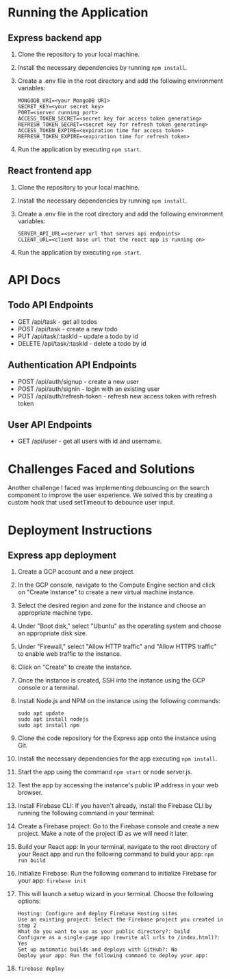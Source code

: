 # Running the Application
## Express backend app
1. Clone the repository to your local machine.
2. Install the necessary dependencies by running `npm install`.
3. Create a .env file in the root directory and add the following environment variables:

    ```
    MONGODB_URI=<your MongoDB URI>
    SECRET_KEY=<your secret key>
    PORT=<server running port>
    ACCESS_TOKEN_SECRET=<secret key for access token generating>
    REFRESH_TOKEN_SECRET=<secret key for refresh token generating>
    ACCESS_TOKEN_EXPIRE=<expiration time for access token>
    REFRESH_TOKEN_EXPIRE=<expiration time for refresh token>
    ```
4. Run the application by executing `npm start`.

## React frontend app
1. Clone the repository to your local machine.
2. Install the necessary dependencies by running `npm install`.
3. Create a .env file in the root directory and add the following environment variables:

    ```
    SERVER_API_URL=<server url that serves api endpoints>
    CLIENT_URL=<client base url that the react app is running on>
    ```
4. Run the application by executing `npm start`.


# API Docs
## Todo API Endpoints
- GET /api/task - get all todos
- POST /api/task - create a new todo
- PUT /api/task/:taskId - update a todo by id
- DELETE /api/task/:taskId - delete a todo by id
## Authentication API Endpoints
- POST /api/auth/signup - create a new user
- POST /api/auth/signin - login with an existing user
- POST /api/auth/refresh-token - refresh new access token with refresh token
## User API Endpoints
- GET /api/user - get all users with id and username.

# Challenges Faced and Solutions
Another challenge I faced was implementing debouncing on the search component to improve the user experience. We solved this by creating a custom hook that used setTimeout to debounce user input.

# Deployment Instructions
## Express app deployment
1. Create a GCP account and a new project.
2. In the GCP console, navigate to the Compute Engine section and click on "Create Instance" to create a new virtual machine instance.
3. Select the desired region and zone for the instance and choose an appropriate machine type.
4. Under "Boot disk," select "Ubuntu" as the operating system and choose an appropriate disk size.
5. Under "Firewall," select "Allow HTTP traffic" and "Allow HTTPS traffic" to enable web traffic to the instance.
6. Click on "Create" to create the instance.
7. Once the instance is created, SSH into the instance using the GCP console or a terminal.
8. Install Node.js and NPM on the instance using the following commands:
 
    ```
    sudo apt update
    sudo apt install nodejs
    sudo apt install npm
    ```
9. Clone the code repository for the Express app onto the instance using Git.
10. Install the necessary dependencies for the app executing `npm install`.
11. Start the app using the command `npm start` or node server.js.
12. Test the app by accessing the instance's public IP address in your web browser.

1. Install Firebase CLI: If you haven't already, install the Firebase CLI by running the following command in your terminal:
2. Create a Firebase project: Go to the Firebase console and create a new project. Make a note of the project ID as we will need it later.
3. Build your React app: In your terminal, navigate to the root directory of your React app and run the following command to build your app: `npm run build`
4. Initialize Firebase: Run the following command to initialize Firebase for your app: `firebase init`
5. This will launch a setup wizard in your terminal. Choose the following options:

    ```
    Hosting: Configure and deploy Firebase Hosting sites
    Use an existing project: Select the Firebase project you created in step 2
    What do you want to use as your public directory?: build
    Configure as a single-page app (rewrite all urls to /index.html)?: Yes
    Set up automatic builds and deploys with GitHub?: No
    Deploy your app: Run the following command to deploy your app:
    ```
6. `firebase deploy`